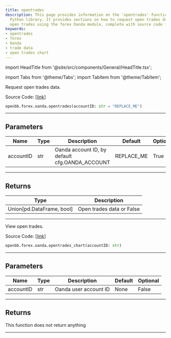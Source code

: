 ```yaml
---
title: opentrades
description: This page provides information on the 'opentrades' function in the OpenBB
  Python library. It provides sections on how to request open trades data and view
  open trades using the forex Oanda module, complete with source code for reference.
keywords:
- opentrades
- forex
- Oanda
- trade data
- open trades chart
---
```


import HeadTitle from '@site/src/components/General/HeadTitle.tsx';

<HeadTitle title="forex.oanda.opentrades - Reference | OpenBB SDK Docs" />

import Tabs from '@theme/Tabs';
import TabItem from '@theme/TabItem';

<Tabs>
<TabItem value="model" label="Model" default>

Request open trades data.

Source Code: [[link](https://github.com/OpenBB-finance/OpenBB/tree/main/openbb_terminal/forex/oanda/oanda_model.py#L470)]

```python
openbb.forex.oanda.opentrades(accountID: str = "REPLACE_ME")
```

---

## Parameters

| Name | Type | Description | Default | Optional |
| ---- | ---- | ----------- | ------- | -------- |
| accountID | str | Oanda account ID, by default cfg.OANDA_ACCOUNT | REPLACE_ME | True |


---

## Returns

| Type | Description |
| ---- | ----------- |
| Union[pd.DataFrame, bool] | Open trades data or False |
---

</TabItem>
<TabItem value="view" label="Chart">

View open trades.

Source Code: [[link](https://github.com/OpenBB-finance/OpenBB/tree/main/openbb_terminal/forex/oanda/oanda_view.py#L252)]

```python
openbb.forex.oanda.opentrades_chart(accountID: str)
```

---

## Parameters

| Name | Type | Description | Default | Optional |
| ---- | ---- | ----------- | ------- | -------- |
| accountID | str | Oanda user account ID | None | False |


---

## Returns

This function does not return anything

---

</TabItem>
</Tabs>
